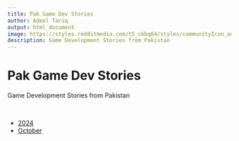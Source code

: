 ```yaml
---
title: Pak Game Dev Stories
author: Adeel Tariq
output: html_document
image: https://styles.redditmedia.com/t5_ckbq64/styles/communityIcon_ooei9a15xprd1.png
description: Game Development Stories from Pakistan
---
```


# Pak Game Dev Stories
Game Development Stories from Pakistan

<br>

- [2024](2024)
 - [October](october)
